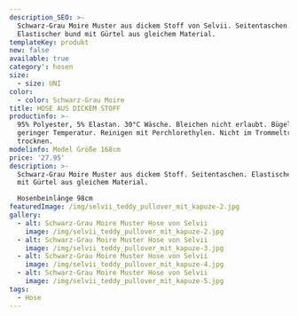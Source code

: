 ```yaml
---
description_SEO: >-
  Schwarz-Grau Moire Muster aus dickem Stoff von Selvii. Seitentaschen.
  Elastischer bund mit Gürtel aus gleichem Material.
templateKey: produkt
new: false
available: true
category': hosen
size:
  - size: UNI
color:
  - color: Schwarz-Grau Moire
title: HOSE AUS DICKEM STOFF
productinfo: >-
  95% Polyester, 5% Elastan. 30°C Wäsche. Bleichen nicht erlaubt. Bügeln mit
  geringer Temperatur. Reinigen mit Perchlorethylen. Nicht im Trommeltrockner
  trocknen.
modelinfo: Model Größe 168cm
price: '27.95'
description: >-
  Schwarz-Grau Moire Muster aus dickem Stoff. Seitentaschen. Elastischer bund
  mit Gürtel aus gleichem Material.

  Hosenbeinlänge 98cm
featuredImage: /img/selvii_teddy_pullover_mit_kapuze-2.jpg
gallery:
  - alt: Schwarz-Grau Moire Muster Hose von Selvii
    image: /img/selvii_teddy_pullover_mit_kapuze-2.jpg
  - alt: Schwarz-Grau Moire Muster Hose von Selvii
    image: /img/selvii_teddy_pullover_mit_kapuze-3.jpg
  - alt: Schwarz-Grau Moire Muster Hose von Selvii
    image: /img/selvii_teddy_pullover_mit_kapuze-4.jpg
  - alt: Schwarz-Grau Moire Muster Hose von Selvii
    image: /img/selvii_teddy_pullover_mit_kapuze-5.jpg
tags:
  - Hose
---
```


